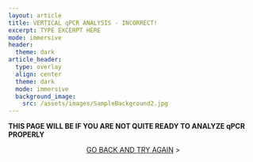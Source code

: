 ```yaml
---
layout: article
title: VERTICAL qPCR ANALYSIS - INCORRECT!
excerpt: TYPE EXCERPT HERE
mode: immersive
header:
  theme: dark
article_header:
  type: overlay
  align: center
  theme: dark
  mode: immersive
  background_image:
    src: /assets/images/SampleBackground2.jpg
---
```


**THIS PAGE WILL BE IF YOU ARE NOT QUITE READY TO ANALYZE qPCR PROPERLY**


<p align="center">
<a class="button button--outline-primary button--pill" href="VerticalqPCR1">GO BACK AND TRY AGAIN</a> ></p>